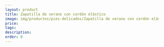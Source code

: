 ```yaml
---
layout: product
title: Zapatilla de verano con cordón elástico
image: img/productos/pies-delicados/Zapatilla de verano con cordón elástico.jpeg
price: 
tags: 
description: 
order: 0
---
```

